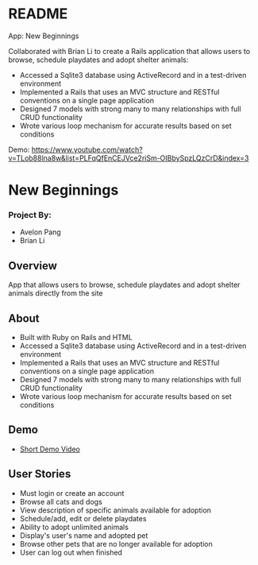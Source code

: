 # README
App: New Beginnings 

Collaborated with Brian Li to create a Rails application that allows users to browse, schedule playdates and adopt shelter animals:

* Accessed a Sqlite3 database using ActiveRecord and in a test-driven environment 
* Implemented a Rails that uses an MVC structure and RESTful conventions on a single page application
* Designed 7 models with strong many to many relationships with full CRUD functionality 
* Wrote various loop mechanism for accurate results based on set conditions

Demo: https://www.youtube.com/watch?v=TLob88lna8w&list=PLFqQfEnCEJVce2riSm-OIBbySpzLQzCrD&index=3 

# New Beginnings  
### Project By:
- Avelon Pang
- Brian Li

## Overview
App that allows users to browse, schedule playdates and adopt shelter animals directly from the site

## About 
- Built with Ruby on Rails and HTML
- Accessed a Sqlite3 database using ActiveRecord and in a test-driven environment 
- Implemented a Rails that uses an MVC structure and RESTful conventions on a single page application
- Designed 7 models with strong many to many relationships with full CRUD functionality 
- Wrote various loop mechanism for accurate results based on set conditions

## Demo

- [Short Demo Video](https://www.youtube.com/watch?v=TLob88lna8w&list=PLFqQfEnCEJVce2riSm-OIBbySpzLQzCrD&index=3)

## User Stories
- Must login or create an account
- Browse all cats and dogs
- View description of specific animals available for adoption
- Schedule/add, edit or delete playdates
- Ability to adopt unlimited animals
- Display's user's name and adopted pet
- Browse other pets that are no longer available for adoption
- User can log out when finished 
